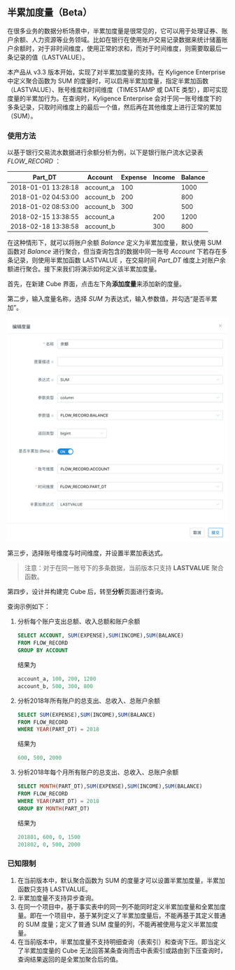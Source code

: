 ## 半累加度量（Beta）

在很多业务的数据分析场景中，半累加度量是很常见的，它可以用于处理证券、账户余额、人力资源等业务领域。比如在银行在使用账户交易记录数据来统计储蓄账户余额时，对于非时间维度，使用正常的求和，而对于时间维度，则需要取最后一条记录的值（LASTVALUE）。

本产品从 v3.3 版本开始，实现了对半累加度量的支持。在 Kyligence Enterprise 中定义聚合函数为 SUM 的度量时，可以启用半累加度量，指定半累加函数（LASTVALUE）、账号维度和时间维度（TIMESTAMP 或 DATE 类型），即可实现度量的半累加行为。在查询时，Kyligence Enterprise 会对于同一账号维度下的多条记录，只取时间维度上的最后一个值，然后再在其他维度上进行正常的累加（SUM）。

###  使用方法

以基于银行交易流水数据进行余额分析为例，以下是银行账户流水记录表 *FLOW_RECORD* ：

| Part_DT             | Account   | Expense | Income | Balance |
| ------------------- | --------- | ------- | ------ | ------- |
| 2018-01-01 13:28:18 | account_a | 100     |        | 1000    |
| 2018-01-02 04:53:00 | account_b | 200     |        | 800     |
| 2018-01-02 08:53:00 | account_b | 300     |        | 500     |
| 2018-02-15 13:38:55 | account_a |         | 200    | 1200    |
| 2018-02-18 13:38:58 | account_b |         | 300    | 800     |

在这种情形下，就可以将账户余额 *Balance* 定义为半累加度量，默认使用 SUM 函数对 *Balance* 进行聚合，但当查询包含的数据中同一账号 *Account* 下若存在多条记录，则使用半累加函数 LASTVALUE ，在交易时间 *Part_DT* 维度上对账户余额进行聚合。接下来我们将演示如何定义该半累加度量。

首先，在新建 Cube 界面，点击左下角**添加度量**来添加新的度量。

第二步，输入度量名称，选择 *SUM* 为表达式，输入参数值，并勾选“是否半累加”。

![添加度量](../images/semi_sum.cn.png)

第三步，选择账号维度与时间维度，并设置半累加表达式。

> 注意：对于在同一账号下的多条数据，当前版本只支持 **LASTVALUE** 聚合函数。

第四步，设计并构建完 Cube 后，转至**分析**页面进行查询。

查询示例如下：

1. 分析每个账户支出总额、收入总额和账户余额

   ```sql
   SELECT ACCOUNT, SUM(EXPENSE),SUM(INCOME),SUM(BALANCE)
   FROM FLOW_RECORD
   GROUP BY ACCOUNT
   ```

   结果为

   ```sql
   account_a, 100, 200, 1200
   account_b, 500, 300, 800
   ```

2. 分析2018年所有账户的总支出、总收入、总账户余额

   ```sql
   SELECT SUM(EXPENSE),SUM(INCOME),SUM(BALANCE)
   FROM FLOW_RECORD
   WHERE YEAR(PART_DT) = 2018
   ```

   结果为

   ```sql
   600, 500, 2000
   ```

3. 分析2018年每个月所有账户的总支出、总收入、总账户余额

   ```sql
   SELECT MONTH(PART_DT),SUM(EXPENSE),SUM(INCOME),SUM(BALANCE)
   FROM FLOW_RECORD
   WHERE YEAR(PART_DT) = 2018
   GROUP BY MONTH(PART_DT)
   ```

   结果为

   ```sql
   201801, 600, 0, 1500
   201802, 0, 500, 2000
   ```

### 已知限制

1. 在当前版本中，默认聚合函数为 SUM 的度量才可以设置半累加度量，半累加函数只支持 LASTVALUE。
2. 半累加度量不支持异步查询。
3. 在同一个项目中，基于事实表中的同一列不能同时定义半累加度量和全累加度量。即在一个项目中，基于某列定义了半累加度量后，不能再基于其定义普通的 SUM 度量；定义了普通 SUM 度量的列，不能再被使用与定义半累加度量。
4. 在当前版本中，半累加度量不支持明细查询（表索引）和查询下压。即当定义了半累加度量的 Cube 无法回答某条查询而击中表索引或路由到下压查询时，查询结果返回的是全累加聚合后的值。
